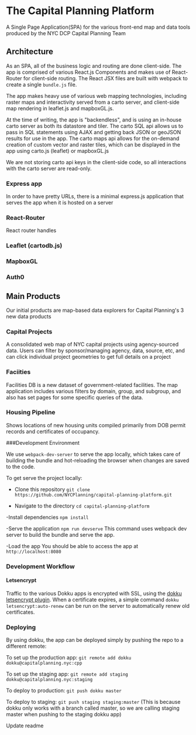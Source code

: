 # The Capital Planning Platform

A Single Page Application(SPA) for the various front-end map and data tools produced by the NYC DCP Capital Planning Team

## Architecture
As an SPA, all of the business logic and routing are done client-side.  The app is comprised of various React.js Components and makes use of React-Router for client-side routing. The React JSX files are built with webpack to create a single `bundle.js` file.

The app makes heavy use of various web mapping technologies, including raster maps and interactivity served from a carto server, and client-side map rendering in leaflet.js and mapboxGL.js.

At the time of writing, the app is "backendless", and is using an in-house carto server as both its datastore and tiler.  The carto SQL api allows us to pass in SQL statements using AJAX and getting back JSON or geoJSON results for use in the app.  The carto maps api allows for the on-demand creation of custom vector and raster tiles, which can be displayed in the app using carto.js (leaflet) or mapboxGL.js

We are not storing carto api keys in the client-side code, so all interactions with the carto server are read-only. 

### Express app
In order to have pretty URLs, there is a minimal express.js application that serves the app when it is hosted on a server

### React-Router
React router handles

### Leaflet (cartodb.js)

### MapboxGL

### Auth0



## Main Products

Our initial products are map-based data explorers for Capital Planning's 3 new data products

### Capital Projects
A consolidated web map of NYC capital projects using agency-sourced data.  Users can filter by sponsor/managing agency, data, source, etc, and can click individual project geometries to get full details on a project

### Faciities
Facilities DB is a new dataset of government-related facilities.  The map application includes various filters by domain, group, and subgroup, and also has set pages for some specific queries of the data.

### Housing Pipeline
Shows locations of new housing units compiled primarily from DOB permit records and certificates of occupancy.


###Development Environment

We use `webpack-dev-server` to serve the app locally, which takes care of building the bundle and hot-reloading the browser when changes are saved to the code.

To get serve the project locally:

 - Clone this repository 
 `git clone https://github.com/NYCPlanning/capital-planning-platform.git`

 - Navigate to the directory
 `cd capital-planning-platform`

 -Install dependencies
 `npm install`

 -Serve the application
 `npm run devserve`
 This command uses webpack dev server to build the bundle and serve the app.

 -Load the app
 You should be able to access the app at `http://localhost:8080`



### Development Workflow

#### Letsencrypt
Traffic to the various Dokku apps is encrypted with SSL, using the [dokku letsencrypt plugin](https://github.com/dokku/dokku-letsencrypt).  When a certificate expires, a simple command `dokku letsencrypt:auto-renew` can be run on the server to automatically renew old certificates.

### Deploying
By using dokku, the app can be deployed simply by pushing the repo to a different remote:

To set up the production app:
`git remote add dokku dokku@capitalplanning.nyc:cpp`

To set up the staging app:
`git remote add staging dokku@capitalplanning.nyc:staging`

To deploy to production:
`git push dokku master`

To deploy to staging:
`git push staging staging:master` (This is because dokku only works with a branch called master, so we are calling staging master when pushing to the staging dokku app)

Update readme
